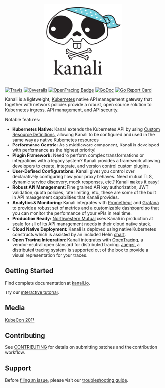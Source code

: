 <p align="center">
<img src="logo/logo_with_name.png" alt="Kanali" title="Kanali" width="50%" />
</p>

[![Travis](https://img.shields.io/travis/northwesternmutual/kanali/master.svg)](https://travis-ci.org/northwesternmutual/kanali)
[![Coveralls](https://img.shields.io/coveralls/northwesternmutual/kanali/master.svg)](https://coveralls.io/github/northwesternmutual/kanali)
[![OpenTracing Badge](https://img.shields.io/badge/OpenTracing-enabled-blue.svg)](http://opentracing.io)
[![GoDoc](https://img.shields.io/badge/godoc-reference-blue.svg)](https://godoc.org/github.com/northwesternmutual/kanali)
[![Go Report Card](https://goreportcard.com/badge/github.com/northwesternmutual/kanali)](https://goreportcard.com/report/github.com/northwesternmutual/kanali)

Kanali is a lightweight, [Kubernetes](https://kubernetes.io/) native API management gateway that together with network policies provide a robust, open source solution to Kubernetes ingress, API management, and API security.

Notable features:

* **Kubernetes Native:** Kanali extends the Kubernetes API by using [Custom Resource Definitions](https://kubernetes.io/docs/concepts/api-extension/custom-resources/#customresourcedefinitions), allowing Kanali to be configured and used in the same way as native Kubernetes resources.
* **Performance Centric:** As a middleware component, Kanali is developed with performance as the highest priority!
* **Plugin Framework:** Need to perform complex transformations or integrations with a legacy system? Kanali provides a framework allowing developers to create, integrate, and version control custom plugins.
* **User-Defined Configurations:** Kanali gives you control over declaratively configuring how your proxy behaves. Need mutual TLS, dynamic service discovery, mock responses, etc.? Kanali makes it easy!
* **Robust API Management:** Fine grained API key authorization, JWT validation, quota policies, rate limiting, etc., these are some of the built in API management capabilities that Kanali provides.
* **Analytics & Monitoring:** Kanali integrates with [Prometheus](https://prometheus.io/) and [Grafana](https://grafana.com/) to provide a robust set of metrics and a customizable dashboard so that you can monitor the performance of your APIs in real time.
* **Production Ready:** [Northwestern Mutual](https://www.northwesternmutual.com/) uses Kanali in production at scale for all of its API management needs in their cloud native stack.
* **Cloud Native Deployment:** Kanali is deployed using native Kubernetes constructs which is assisted by an included Helm [chart](https://github.com/northwesternmutual/kanali/tree/master/helm/kanali).
* **Open Tracing Integration:** Kanali integrates with [OpenTracing](http://opentracing.io/), a vendor-neutral open standard for distributed tracing. [Jaeger](http://jaeger.readthedocs.io/en/latest/), a distributed tracing system, is supported out of the box to provide a visual representation for your traces.

## Getting Started

Find complete documentation at [kanali.io](kanali.io).

Try our [interactive tutorial](kanali.io/tutorial).

## Media

[KubeCon 2017](https://youtu.be/--LSmvCKVSs)

## Contributing
See [CONTRIBUTING](CONTRIBUTING.md) for details on submitting patches and the contribution workflow.

## Support

Before [filing an issue](https://github.com/northwesternmutual/kanali/issues/new), please visit our [troubleshooting guide]().